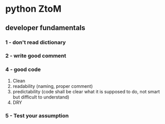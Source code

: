 # python ZtoM

## developer fundamentals

### 1 - don't read dictionary
### 2 - write good comment

### 4 - good code
1. Clean
2. readability (naming, proper comment)
3. predictability (code shall be clear what it is supposed to do, not smart but difficult to understand)
4. DRY

### 5 - Test your assumption